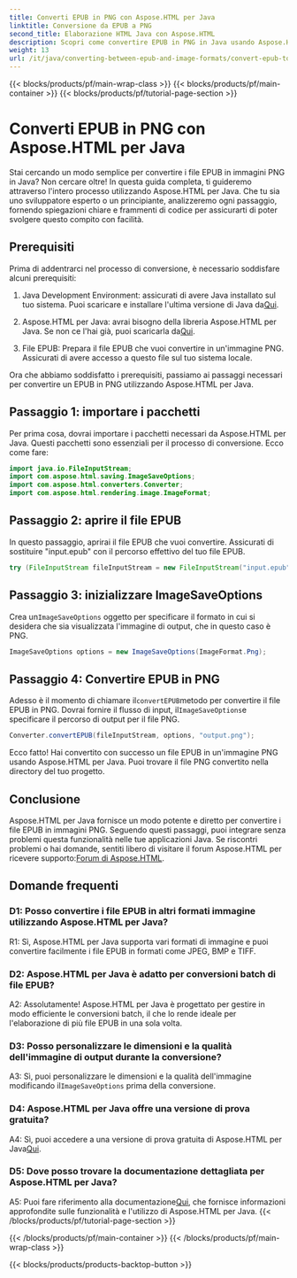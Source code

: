 ```yaml
---
title: Converti EPUB in PNG con Aspose.HTML per Java
linktitle: Conversione da EPUB a PNG
second_title: Elaborazione HTML Java con Aspose.HTML
description: Scopri come convertire EPUB in PNG in Java usando Aspose.HTML per Java. Guida passo passo per una conversione senza problemi.
weight: 13
url: /it/java/converting-between-epub-and-image-formats/convert-epub-to-png/
---
```


{{< blocks/products/pf/main-wrap-class >}}
{{< blocks/products/pf/main-container >}}
{{< blocks/products/pf/tutorial-page-section >}}

# Converti EPUB in PNG con Aspose.HTML per Java

Stai cercando un modo semplice per convertire i file EPUB in immagini PNG in Java? Non cercare oltre! In questa guida completa, ti guideremo attraverso l'intero processo utilizzando Aspose.HTML per Java. Che tu sia uno sviluppatore esperto o un principiante, analizzeremo ogni passaggio, fornendo spiegazioni chiare e frammenti di codice per assicurarti di poter svolgere questo compito con facilità.

## Prerequisiti

Prima di addentrarci nel processo di conversione, è necessario soddisfare alcuni prerequisiti:

1.  Java Development Environment: assicurati di avere Java installato sul tuo sistema. Puoi scaricare e installare l'ultima versione di Java da[Qui](https://www.oracle.com/java/technologies/javase-downloads.html).

2. Aspose.HTML per Java: avrai bisogno della libreria Aspose.HTML per Java. Se non ce l'hai già, puoi scaricarla da[Qui](https://releases.aspose.com/html/java/).

3. File EPUB: Prepara il file EPUB che vuoi convertire in un'immagine PNG. Assicurati di avere accesso a questo file sul tuo sistema locale.

Ora che abbiamo soddisfatto i prerequisiti, passiamo ai passaggi necessari per convertire un EPUB in PNG utilizzando Aspose.HTML per Java.

## Passaggio 1: importare i pacchetti

Per prima cosa, dovrai importare i pacchetti necessari da Aspose.HTML per Java. Questi pacchetti sono essenziali per il processo di conversione. Ecco come fare:

```java
import java.io.FileInputStream;
import com.aspose.html.saving.ImageSaveOptions;
import com.aspose.html.converters.Converter;
import com.aspose.html.rendering.image.ImageFormat;
```

## Passaggio 2: aprire il file EPUB

In questo passaggio, aprirai il file EPUB che vuoi convertire. Assicurati di sostituire "input.epub" con il percorso effettivo del tuo file EPUB.

```java
try (FileInputStream fileInputStream = new FileInputStream("input.epub")) {
```

## Passaggio 3: inizializzare ImageSaveOptions

 Crea un`ImageSaveOptions` oggetto per specificare il formato in cui si desidera che sia visualizzata l'immagine di output, che in questo caso è PNG.

```java
ImageSaveOptions options = new ImageSaveOptions(ImageFormat.Png);
```

## Passaggio 4: Convertire EPUB in PNG

 Adesso è il momento di chiamare il`convertEPUB`metodo per convertire il file EPUB in PNG. Dovrai fornire il flusso di input, il`ImageSaveOptions`e specificare il percorso di output per il file PNG.

```java
Converter.convertEPUB(fileInputStream, options, "output.png");
```

Ecco fatto! Hai convertito con successo un file EPUB in un'immagine PNG usando Aspose.HTML per Java. Puoi trovare il file PNG convertito nella directory del tuo progetto.

## Conclusione
 Aspose.HTML per Java fornisce un modo potente e diretto per convertire i file EPUB in immagini PNG. Seguendo questi passaggi, puoi integrare senza problemi questa funzionalità nelle tue applicazioni Java. Se riscontri problemi o hai domande, sentiti libero di visitare il forum Aspose.HTML per ricevere supporto:[Forum di Aspose.HTML](https://forum.aspose.com/).

## Domande frequenti

### D1: Posso convertire i file EPUB in altri formati immagine utilizzando Aspose.HTML per Java?

R1: Sì, Aspose.HTML per Java supporta vari formati di immagine e puoi convertire facilmente i file EPUB in formati come JPEG, BMP e TIFF.

### D2: Aspose.HTML per Java è adatto per conversioni batch di file EPUB?
   
A2: Assolutamente! Aspose.HTML per Java è progettato per gestire in modo efficiente le conversioni batch, il che lo rende ideale per l'elaborazione di più file EPUB in una sola volta.

### D3: Posso personalizzare le dimensioni e la qualità dell'immagine di output durante la conversione?

 A3: Sì, puoi personalizzare le dimensioni e la qualità dell'immagine modificando il`ImageSaveOptions` prima della conversione. 

### D4: Aspose.HTML per Java offre una versione di prova gratuita?

 A4: Sì, puoi accedere a una versione di prova gratuita di Aspose.HTML per Java[Qui](https://releases.aspose.com/).

### D5: Dove posso trovare la documentazione dettagliata per Aspose.HTML per Java?

 A5: Puoi fare riferimento alla documentazione[Qui](https://reference.aspose.com/html/java/), che fornisce informazioni approfondite sulle funzionalità e l'utilizzo di Aspose.HTML per Java.
{{< /blocks/products/pf/tutorial-page-section >}}

{{< /blocks/products/pf/main-container >}}
{{< /blocks/products/pf/main-wrap-class >}}

{{< blocks/products/products-backtop-button >}}
